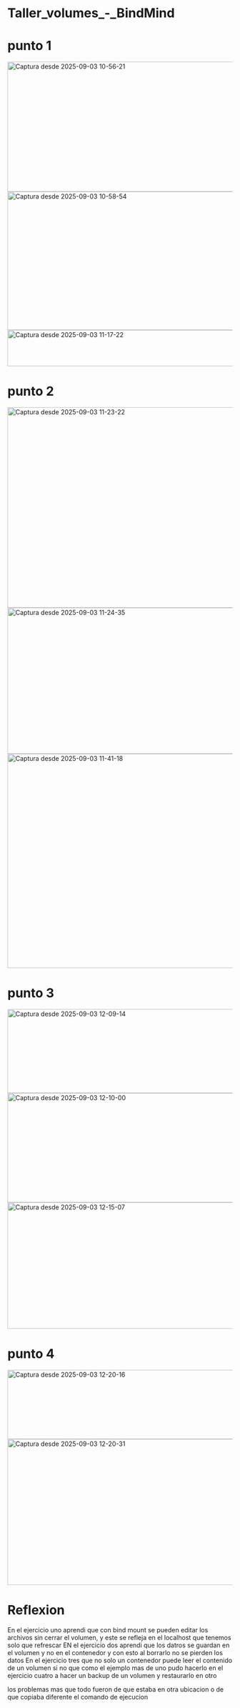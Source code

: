 # Taller_volumes_-_BindMind

# punto 1
<img width="831" height="291" alt="Captura desde 2025-09-03 10-56-21" src="https://github.com/user-attachments/assets/fdc9f912-fdda-4f74-a9a7-7d9557a64216" />
<img width="806" height="310" alt="Captura desde 2025-09-03 10-58-54" src="https://github.com/user-attachments/assets/f5387d46-0c6f-4c1f-ba1e-2dd4da6d5540" />
<img width="812" height="81" alt="Captura desde 2025-09-03 11-17-22" src="https://github.com/user-attachments/assets/7101261e-cc2c-484c-b385-6f0f9424de7e" />

# punto 2
<img width="809" height="449" alt="Captura desde 2025-09-03 11-23-22" src="https://github.com/user-attachments/assets/d351d272-f412-4867-9dfa-34385be4a52f" />
<img width="811" height="327" alt="Captura desde 2025-09-03 11-24-35" src="https://github.com/user-attachments/assets/7786fb4a-6a91-4b50-8df4-4f3f0437e4e9" />
<img width="812" height="480" alt="Captura desde 2025-09-03 11-41-18" src="https://github.com/user-attachments/assets/0ea385d7-b911-41e5-8610-27c8580af081" />

# punto 3
<img width="611" height="188" alt="Captura desde 2025-09-03 12-09-14" src="https://github.com/user-attachments/assets/756990fd-0875-478d-a3d9-bc16863076ee" />
<img width="611" height="245" alt="Captura desde 2025-09-03 12-10-00" src="https://github.com/user-attachments/assets/e761983b-16f9-4b55-b727-c60cc1d5b369" />
<img width="604" height="283" alt="Captura desde 2025-09-03 12-15-07" src="https://github.com/user-attachments/assets/5a4e5e3b-0a78-472a-bd95-3cc3362846cd" />

# punto 4
<img width="599" height="155" alt="Captura desde 2025-09-03 12-20-16" src="https://github.com/user-attachments/assets/3164abc8-69d6-4130-9534-e8fd90f4f65d" />
<img width="604" height="327" alt="Captura desde 2025-09-03 12-20-31" src="https://github.com/user-attachments/assets/996f1795-0e31-4f86-9526-dcaa0d75ad6d" />

# Reflexion 
En el ejercicio uno aprendi que con bind mount se pueden editar los archivos sin cerrar el volumen, y este se refleja en el localhost que tenemos solo que refrescar
EN el ejercicio dos aprendi que los datros se guardan en el volumen y no en el contenedor y con esto al borrarlo no se pierden los datos
En el ejercicio tres que no solo un contenedor puede leer el contenido de un volumen si no que como el ejemplo mas de uno pudo hacerlo
en el ejercicio cuatro a hacer un backup de un volumen y restaurarlo en otro

los problemas mas que todo fueron de que estaba en otra ubicacion o de que copiaba diferente el comando de ejecucion
